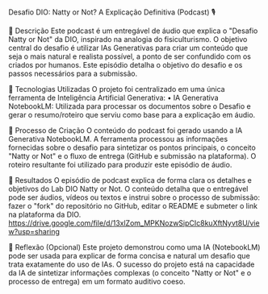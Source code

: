 Desafio DIO: Natty or Not? A Explicação Definitiva (Podcast) 🎙️

📒 Descrição
Este podcast é um entregável de áudio que explica o "Desafio Natty or Not" da DIO, inspirado na analogia do fisiculturismo. O objetivo central do desafio é utilizar IAs Generativas para criar um conteúdo que seja o mais natural e realista possível, a ponto de ser confundido com os criados por humanos. Este episódio detalha o objetivo do desafio e os passos necessários para a submissão.

🤖 Tecnologias Utilizadas
O projeto foi centralizado em uma única ferramenta de Inteligência Artificial Generativa:
• IA Generativa NotebookLM: Utilizada para processar os documentos sobre o Desafio e gerar o resumo/roteiro que serviu como base para a explicação em áudio.

🧐 Processo de Criação
O conteúdo do podcast foi gerado usando a IA Generativa NotebookLM. A ferramenta processou as informações fornecidas sobre o desafio para sintetizar os pontos principais, o conceito "Natty or Not" e o fluxo de entrega (GitHub e submissão na plataforma). O roteiro resultante foi utilizado para produzir este episódio de áudio.

🚀 Resultados
O episódio de podcast explica de forma clara os detalhes e objetivos do Lab DIO Natty or Not. O conteúdo detalha que o entregável pode ser áudios, vídeos ou textos e instrui sobre o processo de submissão: fazer o "fork" do repositório no GitHub, editar o README e submeter o link na plataforma da DIO.
https://drive.google.com/file/d/13xlZom_MPKNozwSipCIc8kuXftNyvt8U/view?usp=sharing


💭 Reflexão (Opcional)
Este projeto demonstrou como uma IA (NotebookLM) pode ser usada para explicar de forma concisa e natural um desafio que trata exatamente do uso de IAs. O sucesso do projeto está na capacidade da IA de sintetizar informações complexas (o conceito "Natty or Not" e o processo de entrega) em um formato auditivo coeso.
